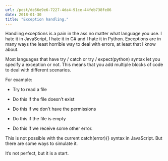 ```yaml
---
url: /post/de56e9e6-7227-4da4-91ce-44feb738fe86
date: 2018-01-30
title: "Exception handling."
---
```


Handling exceptions is a pain in the ass no matter what language you use. I hate it in JavaScript, I hate it in C# and I hate it in Python. Exceptions are in many ways the least horrible way to deal with errors, at least that I know about.



Most languages that have try / catch or try / expect(python) syntax let you specify a exception or not. This means that you add multiple blocks of code to deal with different scenarios.



For example:



  * Try to read a file

  * Do this if the file doesn&#8217;t exist

  * Do this if we don&#8217;t have the permissions

  * Do this if the file is empty

  * Do this if we receive some other error. 



This is not possible with the current catch(error){} syntax in JavaScript. But there are some ways to simulate it.



<script src="https://gist.github.com/anonymous/497f1271fc0e607fa28cce656cf54a9c.js"></script>



It&#8217;s not perfect, but it is a start.